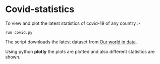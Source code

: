 # Covid-statistics
To view and plot the latest statistics of covid-19 of any country :-
```
run covid.py
```
The script downloads the latest dataset from [Our world in data](https://ourworldindata.org/coronavirus-testing).

Using python **plotly** the plots are plotted and also different statistics are shown.
